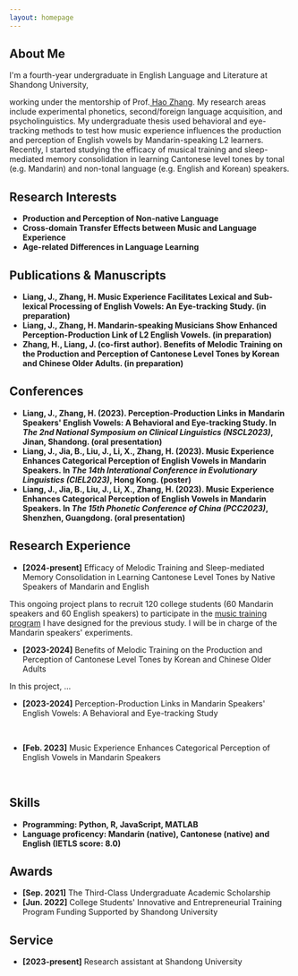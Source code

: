 ```yaml
---
layout: homepage
---
```


## About Me

<!-- I'm a <a href="https://med.nyu.edu/departments-institutes/population-health/divisions-sections-centers/biostatistics/" target="_blank"> Statistics</a> Ph.D. candidate at <a href="https://www.nyu.edu/" target="_blank"> New York University</a>, -->
I'm a fourth-year undergraduate in English Language and Literature at Shandong University,
<!-- 's <a href="https://med.nyu.edu/" target="_blank"> Grossman School of Medicine</a> -->
<!-- , specifically within the <a href="https://med.nyu.edu/research/sackler-institute-graduate-biomedical-sciences/" target="_blank"> Vilcek institute of Biomedical Sciences</a> and the Department of <a href="https://med.nyu.edu/departments-institutes/population-health/" target="_blank"> Population Health</a>. Under the mentorship of Prof.  -->
working under the mentorship of Prof.<a href="https://scholar.google.com/citations?hl=zh-TW&user=oQzY0ZwAAAAJ" target="_blank"> Hao Zhang</a>. My research areas include experimental phonetics, second/foreign language acquisition, and psycholinguistics. My undergraduate thesis used behavioral and eye-tracking methods to test how music experience influences the production and perception of English vowels by Mandarin-speaking L2 learners. Recently, I started studying the efficacy of musical training and sleep-mediated memory consolidation in learning Cantonese level tones by tonal (e.g. Mandarin) and non-tonal language (e.g. English and Korean) speakers. 



## Research Interests
- **Production and Perception of Non-native Language** 
- **Cross-domain Transfer Effects between Music and Language Experience**
- **Age-related Differences in Language Learning**

## Publications & Manuscripts
- **Liang, J., Zhang, H. Music Experience Facilitates Lexical and Sub-lexical Processing of English Vowels: An Eye-tracking Study. (in preparation)**
- **Liang, J., Zhang, H. Mandarin-speaking Musicians Show Enhanced Perception-Production Link of L2 English Vowels. (in preparation)** 
- **Zhang, H., Liang, J. (co-first author). Benefits of Melodic Training on the Production and Perception of Cantonese Level Tones by Korean and Chinese Older Adults. (in preparation)**

## Conferences
- **Liang, J., Zhang, H. (2023). Perception-Production Links in Mandarin Speakers' English Vowels: A Behavioral and Eye-tracking Study. In <em>The 2nd National Symposium on Clinical Linguistics (NSCL2023)</em>, Jinan, Shandong. (oral presentation)** 
- **Liang, J., Jia, B., Liu, J., Li, X., Zhang, H. (2023). Music Experience Enhances Categorical Perception of English Vowels in Mandarin Speakers. In <em>The 14th Interational Conference in Evolutionary Linguistics (CIEL2023)</em>, Hong Kong. (poster)**
- **Liang, J., Jia, B., Liu, J., Li, X., Zhang, H. (2023). Music Experience Enhances Categorical Perception of English Vowels in Mandarin Speakers. In <em>The 15th Phonetic Conference of China (PCC2023)</em>, Shenzhen, Guangdong. (oral presentation)** 



## Research Experience
- <p><strong>[2024-present]</strong> Efficacy of Melodic Training and Sleep-mediated Memory Consolidation in Learning Cantonese Level Tones by Native Speakers of Mandarin and English<br>

This ongoing project plans to recruit 120 college students (60 Mandarin speakers and 60 English speakers) to participate in the <a href="#melodicTraining2023">music training program</a> I have designed for the previous study. I will be in charge of the Mandarin speakers' experiments.</p>

- <p id="melodicTraining2023"><strong>[2023-2024]</strong> Benefits of Melodic Training on the Production and Perception of Cantonese Level Tones by Korean and Chinese Older Adults <br>

In this project, ...</p>



- **[2023-2024]** Perception-Production Links in Mandarin Speakers' English Vowels: A Behavioral and Eye-tracking Study<br>
<br>


- **[Feb. 2023]** Music Experience Enhances Categorical Perception of English Vowels in Mandarin Speakers<br>
<br>

## Skills
- **Programming: Python, R, JavaScript, MATLAB**
- **Language proficency: Mandarin (native), Cantonese (native) and English (IETLS score: 8.0)**




## Awards
- **[Sep. 2021]** The Third-Class Undergraduate Academic Scholarship
- **[Jun. 2022]** College Students' Innovative and Entrepreneurial Training Program Funding Supported by Shandong University










## Service
- **[2023-present]** Research assistant at Shandong University





